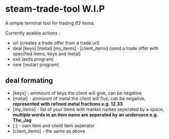 # steam-trade-tool W.I.P

A simple terminal tool for trading tf2 items.

Currently avaible actions :
- url (creates a trade offer from a trade url)
- deal [keys] [metal] [my_items] : [client_items] (send a trade offer with specified items, keys and metal)
- exit (exits program)
- new (restart program)

## deal formating

- [keys] - ammount of keys the client will give, can be negative
- [metal] - ammount of metal the client will five, can be negative, **represented with refined metal fractions e.g. 12.33**
- [my_items] - list of your items with market names seperated by a space, **multiple words in an item name are seperated by an undersoce e.g. The_Jag**
- [:] - own item and client item seperator
- [client_items] - the same as above  
